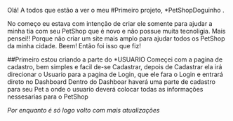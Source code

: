 Olá! A todos que estão a ver o meu #Primeiro projeto, *PetShopDoguinho .

No começo eu estava com intenção de criar ele somente para ajudar a minha tia com seu PetShop que é novo e não possue muita tecnoligia.
Mais pensei!! Porque não criar um site mais amplo para ajudar todos os PetShop da minha cidade.
Beem! Então foi isso que fiz!

##Primeiro estou criando a parte do *USUARIO
Começei com a pagina de cadastro, bem simples e facil de-se Cadastrar, depois de Cadastrar ela irá direcionar o Usuario para a pagina de Login, que ele fara o Login e entrará direto no Dashboard
Dentro do Dashboar haverá uma parte de cadastro para seu Pet a onde o usuario deverá colocar todas as informações nessesarias para o PetShop

*Por enquanto é só logo volto com mais atualizações*
